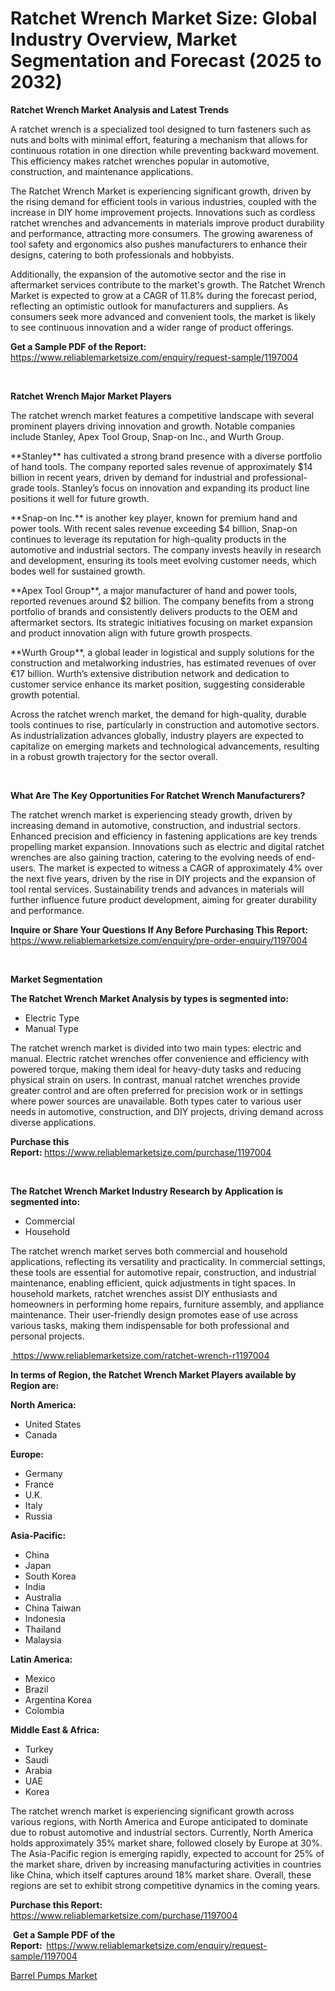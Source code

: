 <p><h1>Ratchet Wrench Market Size: Global Industry Overview, Market Segmentation and Forecast (2025 to 2032)</h1></p><p><strong>Ratchet Wrench Market Analysis and Latest Trends</strong></p>
<p><p>A ratchet wrench is a specialized tool designed to turn fasteners such as nuts and bolts with minimal effort, featuring a mechanism that allows for continuous rotation in one direction while preventing backward movement. This efficiency makes ratchet wrenches popular in automotive, construction, and maintenance applications. </p><p>The Ratchet Wrench Market is experiencing significant growth, driven by the rising demand for efficient tools in various industries, coupled with the increase in DIY home improvement projects. Innovations such as cordless ratchet wrenches and advancements in materials improve product durability and performance, attracting more consumers. The growing awareness of tool safety and ergonomics also pushes manufacturers to enhance their designs, catering to both professionals and hobbyists.</p><p>Additionally, the expansion of the automotive sector and the rise in aftermarket services contribute to the market's growth. The Ratchet Wrench Market is expected to grow at a CAGR of 11.8% during the forecast period, reflecting an optimistic outlook for manufacturers and suppliers. As consumers seek more advanced and convenient tools, the market is likely to see continuous innovation and a wider range of product offerings.</p></p>
<p><strong>Get a Sample PDF of the Report:&nbsp;</strong> <a href="https://www.reliablemarketsize.com/enquiry/request-sample/1197004?utm_campaign=2303&utm_medium=2&utm_source=Github&utm_content=ia&utm_term=19022025&utm_id=ratchet-wrench">https://www.reliablemarketsize.com/enquiry/request-sample/1197004</a></p>
<p>&nbsp;</p>
<p><strong>Ratchet Wrench Major Market Players</strong></p>
<p><p>The ratchet wrench market features a competitive landscape with several prominent players driving innovation and growth. Notable companies include Stanley, Apex Tool Group, Snap-on Inc., and Wurth Group. </p><p>**Stanley** has cultivated a strong brand presence with a diverse portfolio of hand tools. The company reported sales revenue of approximately $14 billion in recent years, driven by demand for industrial and professional-grade tools. Stanley’s focus on innovation and expanding its product line positions it well for future growth.</p><p>**Snap-on Inc.** is another key player, known for premium hand and power tools. With recent sales revenue exceeding $4 billion, Snap-on continues to leverage its reputation for high-quality products in the automotive and industrial sectors. The company invests heavily in research and development, ensuring its tools meet evolving customer needs, which bodes well for sustained growth.</p><p>**Apex Tool Group**, a major manufacturer of hand and power tools, reported revenues around $2 billion. The company benefits from a strong portfolio of brands and consistently delivers products to the OEM and aftermarket sectors. Its strategic initiatives focusing on market expansion and product innovation align with future growth prospects.</p><p>**Wurth Group**, a global leader in logistical and supply solutions for the construction and metalworking industries, has estimated revenues of over €17 billion. Wurth’s extensive distribution network and dedication to customer service enhance its market position, suggesting considerable growth potential.</p><p>Across the ratchet wrench market, the demand for high-quality, durable tools continues to rise, particularly in construction and automotive sectors. As industrialization advances globally, industry players are expected to capitalize on emerging markets and technological advancements, resulting in a robust growth trajectory for the sector overall.</p></p>
<p>&nbsp;</p>
<p><strong>What Are The Key Opportunities For Ratchet Wrench Manufacturers?</strong></p>
<p><p>The ratchet wrench market is experiencing steady growth, driven by increasing demand in automotive, construction, and industrial sectors. Enhanced precision and efficiency in fastening applications are key trends propelling market expansion. Innovations such as electric and digital ratchet wrenches are also gaining traction, catering to the evolving needs of end-users. The market is expected to witness a CAGR of approximately 4% over the next five years, driven by the rise in DIY projects and the expansion of tool rental services. Sustainability trends and advances in materials will further influence future product development, aiming for greater durability and performance.</p></p>
<p><strong>Inquire or Share Your Questions If Any Before Purchasing This Report:</strong> <a href="https://www.reliablemarketsize.com/enquiry/pre-order-enquiry/1197004?utm_campaign=2303&utm_medium=2&utm_source=Github&utm_content=ia&utm_term=19022025&utm_id=ratchet-wrench">https://www.reliablemarketsize.com/enquiry/pre-order-enquiry/1197004</a></p>
<p>&nbsp;</p>
<p><strong>Market Segmentation</strong></p>
<p><strong>The Ratchet Wrench Market Analysis by types is segmented into:</strong></p>
<p><ul><li>Electric Type</li><li>Manual Type</li></ul></p>
<p><p>The ratchet wrench market is divided into two main types: electric and manual. Electric ratchet wrenches offer convenience and efficiency with powered torque, making them ideal for heavy-duty tasks and reducing physical strain on users. In contrast, manual ratchet wrenches provide greater control and are often preferred for precision work or in settings where power sources are unavailable. Both types cater to various user needs in automotive, construction, and DIY projects, driving demand across diverse applications.</p></p>
<p><strong>Purchase this Report:&nbsp;</strong><a href="https://www.reliablemarketsize.com/purchase/1197004?utm_campaign=2303&utm_medium=2&utm_source=Github&utm_content=ia&utm_term=19022025&utm_id=ratchet-wrench">https://www.reliablemarketsize.com/purchase/1197004</a></p>
<p>&nbsp;</p>
<p><strong>The Ratchet Wrench Market Industry Research by Application is segmented into:</strong></p>
<p><ul><li>Commercial</li><li>Household</li></ul></p>
<p><p>The ratchet wrench market serves both commercial and household applications, reflecting its versatility and practicality. In commercial settings, these tools are essential for automotive repair, construction, and industrial maintenance, enabling efficient, quick adjustments in tight spaces. In household markets, ratchet wrenches assist DIY enthusiasts and homeowners in performing home repairs, furniture assembly, and appliance maintenance. Their user-friendly design promotes ease of use across various tasks, making them indispensable for both professional and personal projects.</p></p>
<p><a href="https://www.reliablemarketsize.com/ratchet-wrench-r1197004?utm_campaign=2303&utm_medium=2&utm_source=Github&utm_content=ia&utm_term=19022025&utm_id=ratchet-wrench">&nbsp;https://www.reliablemarketsize.com/ratchet-wrench-r1197004</a></p>
<p><strong>In terms of Region, the Ratchet Wrench Market Players available by Region are:</strong></p>
<p>
    <p> <strong> North America: </strong>
        <ul>
            <li>United States</li>
            <li>Canada</li>
        </ul>
        </p> 
    <p> <strong> Europe: </strong>
        <ul>
            <li>Germany</li>
            <li>France</li>
            <li>U.K.</li>
            <li>Italy</li>
            <li>Russia</li>
        </ul>
        </p> 
    <p> <strong> Asia-Pacific: </strong>
        <ul>
            <li>China</li>
            <li>Japan</li>
            <li>South Korea</li>
            <li>India</li>
            <li>Australia</li>
            <li>China Taiwan</li>
            <li>Indonesia</li>
            <li>Thailand</li>
            <li>Malaysia</li>
        </ul>
        </p> 
    <p> <strong> Latin America: </strong>
        <ul>
            <li>Mexico</li>
            <li>Brazil</li>
            <li>Argentina Korea</li>
            <li>Colombia</li>
        </ul>
        </p> 
    <p> <strong> Middle East & Africa: </strong>
        <ul>
            <li>Turkey</li>
            <li>Saudi</li>
            <li>Arabia</li>
            <li>UAE</li>
            <li>Korea</li>
        </ul>
    </p>
    </p>
<p><p>The ratchet wrench market is experiencing significant growth across various regions, with North America and Europe anticipated to dominate due to robust automotive and industrial sectors. Currently, North America holds approximately 35% market share, followed closely by Europe at 30%. The Asia-Pacific region is emerging rapidly, expected to account for 25% of the market share, driven by increasing manufacturing activities in countries like China, which itself captures around 18% market share. Overall, these regions are set to exhibit strong competitive dynamics in the coming years.</p></p>
<p><strong>Purchase this Report: </strong><a href="https://www.reliablemarketsize.com/purchase/1197004?utm_campaign=2303&utm_medium=2&utm_source=Github&utm_content=ia&utm_term=19022025&utm_id=ratchet-wrench">https://www.reliablemarketsize.com/purchase/1197004</a></p>
<p>&nbsp;<strong>Get a Sample PDF of the Report:&nbsp;&nbsp;</strong><a href="https://www.reliablemarketsize.com/enquiry/request-sample/1197004?utm_campaign=2303&utm_medium=2&utm_source=Github&utm_content=ia&utm_term=19022025&utm_id=ratchet-wrench">https://www.reliablemarketsize.com/enquiry/request-sample/1197004</a></p>
<p><strong></strong></p>
<p><p><a href="https://github.com/pearlinewhite4692/Market-Research-Report-List-1/blob/main/barrel-pumps-market.md?utm_campaign=2303&utm_medium=2&utm_source=Github&utm_content=ia&utm_term=19022025&utm_id=ratchet-wrench">Barrel Pumps Market</a></p></p>